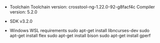 * Toolchain
Toolchain version: crosstool-ng-1.22.0-92-g8facf4c
Compiler version: 5.2.0

* SDK
v3.2.0

* Windows WSL requirements
sudo apt-get install libncurses-dev
sudo apt-get install flex
sudo apt-get install bison
sudo apt-get install gperf